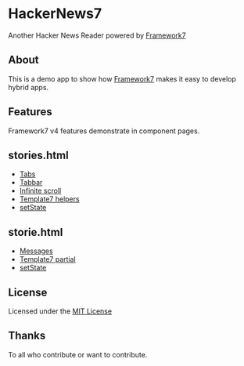 HackerNews7
===========

Another Hacker News Reader powered by [Framework7](https://github.com/nolimits4web/Framework7)

About
-----
This is a demo app to show how [Framework7](https://github.com/nolimits4web/Framework7) makes it easy to develop hybrid apps.

Features
--------

Framework7 v4 features demonstrate in component pages.

## stories.html

- [Tabs](http://framework7.io/docs/tabs.html)
- [Tabbar](http://framework7.io/docs/toolbar-tabbar.html)
- [Infinite scroll](http://framework7.io/docs/infinite-scroll.html)
- [Template7 helpers](http://idangero.us/template7)
- [setState](https://blog.framework7.io/superpowered-router-components-in-framework7-3-1-0-296f598aeb99)

## storie.html

- [Messages](http://framework7.io/docs/messages.html)
- [Template7 partial](http://idangero.us/template7)
- [setState](https://blog.framework7.io/superpowered-router-components-in-framework7-3-1-0-296f598aeb99)

License
-------

Licensed under the [MIT License](https://guillaumebiton.github.com/HackerNews7/LICENSE)

Thanks
------

To all who contribute or want to contribute.